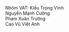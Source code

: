Nhóm VAT:
Kiều Trọng Vĩnh <br/>
Nguyễn Mạnh Cường <br/>
Phạm Xuân Trường <br>
Cao Vũ Việt Anh <br/>
